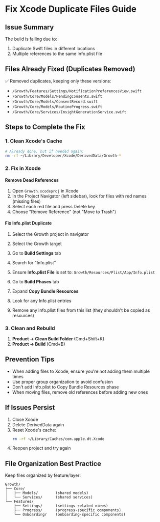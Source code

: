 # Fix Xcode Duplicate Files Guide

## Issue Summary
The build is failing due to:
1. Duplicate Swift files in different locations
2. Multiple references to the same Info.plist file

## Files Already Fixed (Duplicates Removed)
✅ Removed duplicates, keeping only these versions:
- `/Growth/Features/Settings/NotificationPreferencesView.swift`
- `/Growth/Core/Models/PendingConsents.swift`
- `/Growth/Core/Models/ConsentRecord.swift`
- `/Growth/Core/Models/RoutineProgress.swift`
- `/Growth/Core/Services/InsightGenerationService.swift`

## Steps to Complete the Fix

### 1. Clean Xcode's Cache
```bash
# Already done, but if needed again:
rm -rf ~/Library/Developer/Xcode/DerivedData/Growth-*
```

### 2. Fix in Xcode

#### Remove Dead References
1. Open `Growth.xcodeproj` in Xcode
2. In the Project Navigator (left sidebar), look for files with red names (missing files)
3. Select each red file and press Delete key
4. Choose "Remove Reference" (not "Move to Trash")

#### Fix Info.plist Duplicate
1. Select the Growth project in navigator
2. Select the Growth target
3. Go to **Build Settings** tab
4. Search for "Info.plist"
5. Ensure **Info.plist File** is set to: `Growth/Resources/Plist/App/Info.plist`

6. Go to **Build Phases** tab
7. Expand **Copy Bundle Resources**
8. Look for any Info.plist entries
9. Remove any Info.plist files from this list (they shouldn't be copied as resources)

### 3. Clean and Rebuild
1. **Product → Clean Build Folder** (Cmd+Shift+K)
2. **Product → Build** (Cmd+B)

## Prevention Tips
- When adding files to Xcode, ensure you're not adding them multiple times
- Use proper group organization to avoid confusion
- Don't add Info.plist to Copy Bundle Resources phase
- When moving files, remove old references before adding new ones

## If Issues Persist
1. Close Xcode
2. Delete DerivedData again
3. Reset Xcode's cache:
   ```bash
   rm -rf ~/Library/Caches/com.apple.dt.Xcode
   ```
4. Reopen project and try again

## File Organization Best Practice
Keep files organized by feature/layer:
```
Growth/
├── Core/
│   ├── Models/        (shared models)
│   └── Services/      (shared services)
└── Features/
    ├── Settings/      (settings-related views)
    ├── Progress/      (progress-specific components)
    └── Onboarding/    (onboarding-specific components)
```